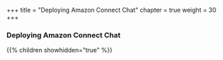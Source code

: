 +++
title = "Deploying Amazon Connect Chat"
chapter = true
weight = 30
+++

### Deploying Amazon Connect Chat

{{% children showhidden="true" %}}
